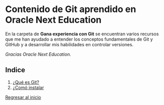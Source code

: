 # Contenido de Git aprendido en Oracle Next Education

En la carpeta de **Gana experiencia con Git** se encuentran varios recursos que me han ayudado a entender los conceptos fundamentales de Git y GitHub y a desarrollar mis habilidades en controlar versiones.

_Gracias Oracle Next Education._

## Indice
1. [¿Qué es Git?](que-es.md)
2. [¿Comó instalar](como-instalar.md)

[Regresar al inicio](/README.md)